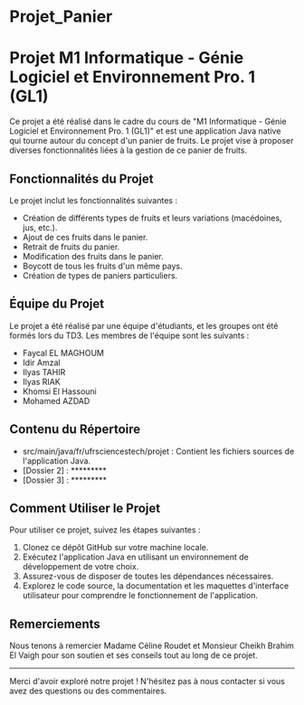 # Projet_Panier
# Projet M1 Informatique - Génie Logiciel et Environnement Pro. 1 (GL1)

Ce projet a été réalisé dans le cadre du cours de "M1 Informatique - Génie Logiciel et Environnement Pro. 1 (GL1)" et est une application Java native qui tourne autour du concept d'un panier de fruits. Le projet vise à proposer diverses fonctionnalités liées à la gestion de ce panier de fruits.

## Fonctionnalités du Projet

Le projet inclut les fonctionnalités suivantes :

- Création de différents types de fruits et leurs variations (macédoines, jus, etc.).
- Ajout de ces fruits dans le panier.
- Retrait de fruits du panier.
- Modification des fruits dans le panier.
- Boycott de tous les fruits d'un même pays.
- Création de types de paniers particuliers.

## Équipe du Projet

Le projet a été réalisé par une équipe d'étudiants, et les groupes ont été formés lors du TD3. Les membres de l'équipe sont les suivants :

- Faycal EL MAGHOUM
- Idir Amzal
- Ilyas TAHIR 
- Ilyas RIAK
- Khomsi El Hassouni
- Mohamed AZDAD

## Contenu du Répertoire

- src/main/java/fr/ufrsciencestech/projet : Contient les fichiers sources de l'application Java.
- [Dossier 2] : *********
- [Dossier 3] : *********

## Comment Utiliser le Projet

Pour utiliser ce projet, suivez les étapes suivantes :

1. Clonez ce dépôt GitHub sur votre machine locale.
2. Exécutez l'application Java en utilisant un environnement de développement de votre choix.
3. Assurez-vous de disposer de toutes les dépendances nécessaires.
4. Explorez le code source, la documentation et les maquettes d'interface utilisateur pour comprendre le fonctionnement de l'application.

## Remerciements

Nous tenons à remercier Madame Céline Roudet et Monsieur Cheikh Brahim El Vaigh pour son soutien et ses conseils tout au long de ce projet.


---

Merci d'avoir exploré notre projet ! N'hésitez pas à nous contacter si vous avez des questions ou des commentaires.

